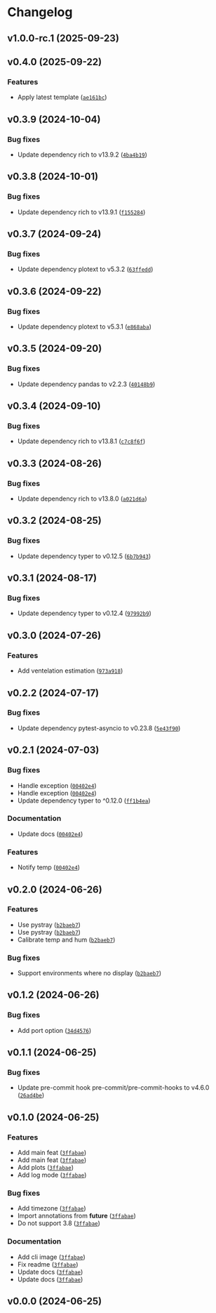 # Changelog

## v1.0.0-rc.1 (2025-09-23)

## v0.4.0 (2025-09-22)

### Features

- Apply latest template ([`ae161bc`](https://github.com/34j/ud-co2s/commit/ae161bcea84f3ddb33eb969f722ec47dd15a0bce))

## v0.3.9 (2024-10-04)

### Bug fixes

- Update dependency rich to v13.9.2 ([`4ba4b19`](https://github.com/34j/ud-co2s/commit/4ba4b19f8376ca56c74f27d40e96b8a2b60fc655))

## v0.3.8 (2024-10-01)

### Bug fixes

- Update dependency rich to v13.9.1 ([`f155284`](https://github.com/34j/ud-co2s/commit/f155284e0c388e56b54b965c6aecc0b05ff1c139))

## v0.3.7 (2024-09-24)

### Bug fixes

- Update dependency plotext to v5.3.2 ([`63ffedd`](https://github.com/34j/ud-co2s/commit/63ffedd35202ba9e2ec90042e67817a601d703a1))

## v0.3.6 (2024-09-22)

### Bug fixes

- Update dependency plotext to v5.3.1 ([`e868aba`](https://github.com/34j/ud-co2s/commit/e868aba1e3314531d56f6b4b9f71fa4934c8d95f))

## v0.3.5 (2024-09-20)

### Bug fixes

- Update dependency pandas to v2.2.3 ([`40148b9`](https://github.com/34j/ud-co2s/commit/40148b947b5d2dc88b41a90678bfb0d369cbcc14))

## v0.3.4 (2024-09-10)

### Bug fixes

- Update dependency rich to v13.8.1 ([`c7c8f6f`](https://github.com/34j/ud-co2s/commit/c7c8f6f439e0e4469b7593711efc023475c9ad11))

## v0.3.3 (2024-08-26)

### Bug fixes

- Update dependency rich to v13.8.0 ([`a021d6a`](https://github.com/34j/ud-co2s/commit/a021d6afb011744db4536ef0dad70001f541dc72))

## v0.3.2 (2024-08-25)

### Bug fixes

- Update dependency typer to v0.12.5 ([`6b7b943`](https://github.com/34j/ud-co2s/commit/6b7b9430ec93580be3053a894ea44f9fcc49ea2e))

## v0.3.1 (2024-08-17)

### Bug fixes

- Update dependency typer to v0.12.4 ([`97992b9`](https://github.com/34j/ud-co2s/commit/97992b9ea5c17420d5c4ddc93f23a1cddc984859))

## v0.3.0 (2024-07-26)

### Features

- Add ventelation estimation ([`973a918`](https://github.com/34j/ud-co2s/commit/973a9187d0aca3dc4391569616222dc40dbc410b))

## v0.2.2 (2024-07-17)

### Bug fixes

- Update dependency pytest-asyncio to v0.23.8 ([`5e43f90`](https://github.com/34j/ud-co2s/commit/5e43f909e6d6dc793246ddf53ea55bd95f6f8e52))

## v0.2.1 (2024-07-03)

### Bug fixes

- Handle exception ([`00402e4`](https://github.com/34j/ud-co2s/commit/00402e48693a7fe2bbfcc1f31b2c87c9306bf48a))
- Handle exception ([`00402e4`](https://github.com/34j/ud-co2s/commit/00402e48693a7fe2bbfcc1f31b2c87c9306bf48a))
- Update dependency typer to ^0.12.0 ([`ff1b4ea`](https://github.com/34j/ud-co2s/commit/ff1b4eabab15f3e7ce88c9d5c03fbc1b67539149))

### Documentation

- Update docs ([`00402e4`](https://github.com/34j/ud-co2s/commit/00402e48693a7fe2bbfcc1f31b2c87c9306bf48a))

### Features

- Notify temp ([`00402e4`](https://github.com/34j/ud-co2s/commit/00402e48693a7fe2bbfcc1f31b2c87c9306bf48a))

## v0.2.0 (2024-06-26)

### Features

- Use pystray ([`b2baeb7`](https://github.com/34j/ud-co2s/commit/b2baeb755354980396793fb1e0e331acc5452e40))
- Use pystray ([`b2baeb7`](https://github.com/34j/ud-co2s/commit/b2baeb755354980396793fb1e0e331acc5452e40))
- Calibrate temp and hum ([`b2baeb7`](https://github.com/34j/ud-co2s/commit/b2baeb755354980396793fb1e0e331acc5452e40))

### Bug fixes

- Support environments where no display ([`b2baeb7`](https://github.com/34j/ud-co2s/commit/b2baeb755354980396793fb1e0e331acc5452e40))

## v0.1.2 (2024-06-26)

### Bug fixes

- Add port option ([`34d4576`](https://github.com/34j/ud-co2s/commit/34d45769bc571d6215d693cc248282d7482bdac1))

## v0.1.1 (2024-06-25)

### Bug fixes

- Update pre-commit hook pre-commit/pre-commit-hooks to v4.6.0 ([`26ad4be`](https://github.com/34j/ud-co2s/commit/26ad4be974460a499d9a891dbd37a6dd099c1508))

## v0.1.0 (2024-06-25)

### Features

- Add main feat ([`3ffabae`](https://github.com/34j/ud-co2s/commit/3ffabae683cab891bdf537fc74d63f5385c1c1bd))
- Add main feat ([`3ffabae`](https://github.com/34j/ud-co2s/commit/3ffabae683cab891bdf537fc74d63f5385c1c1bd))
- Add plots ([`3ffabae`](https://github.com/34j/ud-co2s/commit/3ffabae683cab891bdf537fc74d63f5385c1c1bd))
- Add log mode ([`3ffabae`](https://github.com/34j/ud-co2s/commit/3ffabae683cab891bdf537fc74d63f5385c1c1bd))

### Bug fixes

- Add timezone ([`3ffabae`](https://github.com/34j/ud-co2s/commit/3ffabae683cab891bdf537fc74d63f5385c1c1bd))
- Import annotations from __future__ ([`3ffabae`](https://github.com/34j/ud-co2s/commit/3ffabae683cab891bdf537fc74d63f5385c1c1bd))
- Do not support 3.8 ([`3ffabae`](https://github.com/34j/ud-co2s/commit/3ffabae683cab891bdf537fc74d63f5385c1c1bd))

### Documentation

- Add cli image ([`3ffabae`](https://github.com/34j/ud-co2s/commit/3ffabae683cab891bdf537fc74d63f5385c1c1bd))
- Fix readme ([`3ffabae`](https://github.com/34j/ud-co2s/commit/3ffabae683cab891bdf537fc74d63f5385c1c1bd))
- Update docs ([`3ffabae`](https://github.com/34j/ud-co2s/commit/3ffabae683cab891bdf537fc74d63f5385c1c1bd))
- Update docs ([`3ffabae`](https://github.com/34j/ud-co2s/commit/3ffabae683cab891bdf537fc74d63f5385c1c1bd))

## v0.0.0 (2024-06-25)
